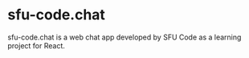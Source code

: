 # sfu-code.chat

sfu-code.chat is a web chat app developed by SFU Code as a learning project for React.
